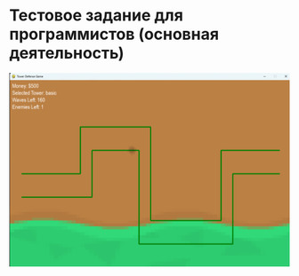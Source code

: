 # Тестовое задание для программистов (основная деятельность)  


![Uploading 1.png…](https://github.com/SergeyTsVL/tower_defence/blob/main/images/1.png)
